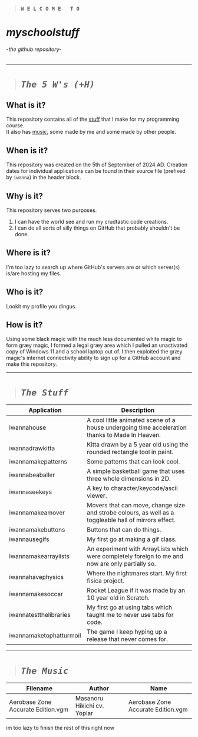 > ### `W E L C O M E   T O`
# *myschoolstuff*
###### -the github repository-
---
> # ***`The 5 W's (+H)`***
## What is it?
This repository contains all of the [stuff](#the-stuff) that I make for my programming course.  
It also has [music](#the-music), some made by me and some made by other people.
## When is it?
This repository was created on the 5th of September of 2024 AD. Creation dates for individual applications can be found in their source file (prefixed by `iwanna`) in the header block.
## Why is it?
This repository serves two purposes.
1. I can have the world see and run my crudtastic code creations.
2. I can do all sorts of silly things on GitHub that probably shouldn't be done.
## Where is it?
I'm too lazy to search up where GitHub's servers are or which server(s) is/are hosting my files.
## Who is it?
Lookit my profile you dingus.
## How is it?
Using some black magic with the much less documented white magic to form græy magic, I formed a legal græy area which I pulled an unactivated copy of Windows 11 and a school laptop out of. I then exploited the græy magic's internet connectivity ability to sign up for a GitHub account and make this repository.

---
> # ***`The Stuff`***
| Application | Description |
|-|-|
| iwannahouse | A cool little animated scene of a house undergoing time acceleration thanks to Made In Heaven. |
| iwannadrawkitta | Kitta drawn by a 5 year old using the rounded rectangle tool in paint. |
| iwannamakepatterns | Some patterns that can look cool.|
| iwannabeaballer | A simple basketball game that uses three whole dimensions in 2D. |
| iwannaseekeys | A key to character/keycode/ascii viewer. |
| iwannamakeamover | Movers that can move, change size and strobe colours, as well as a toggleable hall of mirrors effect. |
| iwannamakebuttons | Buttons that can do things. |
| iwannausegifs | My first go at making a gif class. |
| iwannamakearraylists | An experiment with ArrayLists which were completely foreign to me and now are only partially so. |
| iwannahavephysics | Where the nightmares start. My first fisica project. |
| iwannamakesoccar | Rocket League if it was made by an 10 year old in Scratch. |
| iwannatestthelibraries | My first go at using tabs which taught me to never use tabs for code. |
| iwannamaketophatturmoil | The game I keep hyping up a release that never comes for. |

---
> # ***`The Music`***
| Filename | Author | Name |
|-|-|-|
| Aerobase Zone Accurate Edition.vgm | Masanoru Hikichi cv. Yoplar | Aerobase Zone Accurate Edition.vgm |
im too lazy to finish the rest of this right now
